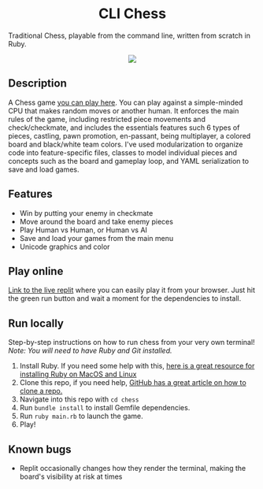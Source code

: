 <h1 align="center">
    CLI Chess 
</h1>

Traditional Chess, playable from the command line, written from scratch in Ruby.

<a href="https://asciinema.org/a/tdpwirKSVvERIMEge1D8T8r2M?autoplay=true" target="_blank" >
<p align="center">
<img src="https://asciinema.org/a/tdpwirKSVvERIMEge1D8T8r2M.svg" />    
</p>
</a>

## Description
A Chess game [you can play here](https://replit.com/@reyesdev/chess). You can play against a simple-minded CPU that makes random moves or another human. It enforces the main rules of the game, including restricted piece movements and check/checkmate, and includes the essentials features such 6 types of pieces, castling, pawn promotion, en-passant, being multiplayer, a colored board and black/white team colors. I've used modularization to organize code into feature-specific files, classes to model individual pieces and concepts such as the board and gameplay loop, and YAML serialization to save and load games.

## Features
- Win by putting your enemy in checkmate
- Move around the board and take enemy pieces
- Play Human vs Human, or Human vs AI
- Save and load your games from the main menu
- Unicode graphics and color

## Play online
[Link to the live replit](https://replit.com/@reyesdev/chess) where you can easily play it from your browser. Just hit the green run button and wait a moment for the dependencies to install.

## Run locally
Step-by-step instructions on how to run chess from your very own terminal! *Note: You will need to have Ruby and Git installed.*
1. Install Ruby. If you need some help with this, [here is a great resource for installing Ruby on MacOS and Linux](https://www.theodinproject.com/lessons/ruby-installing-ruby)
2. Clone this repo, if you need help, [GitHub has a great article on how to clone a repo.](https://docs.github.com/en/repositories/creating-and-managing-repositories/cloning-a-repository)
3. Navigate into this repo with `cd chess`
4. Run `bundle install` to install Gemfile dependencies.
5. Run `ruby main.rb` to launch the game.
6. Play!

## Known bugs
- Replit occasionally changes how they render the terminal, making the board's visibility at risk at times
